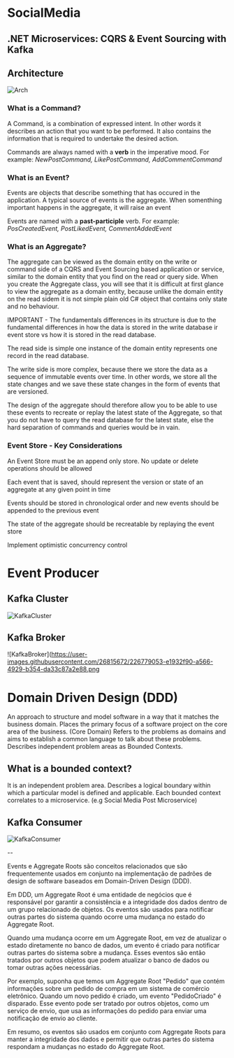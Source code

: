 # SocialMedia

## .NET Microservices: CQRS & Event Sourcing with Kafka

## Architecture

![Arch](https://user-images.githubusercontent.com/26815672/231030817-e6ea8685-6161-458f-b06f-801d5289a25f.png)


### What is a Command?
A Command, is a combination of expressed intent. In other words it describes an action that you want to be performed. 
It also contains the information that is required to undertake the desired action.

Commands are always named with a **verb** in the imperative mood.
For example: *NewPostCommand, LikePostCommand, AddCommentCommand*

### What is an Event?
Events are objects that describe something that has occured in the application. A typical source of events is the aggregate.
When somenthing important happens in the aggregate, it will raise an event

Events are named with a **past-participle** verb.
For example: *PosCreatedEvent, PostLikedEvent, CommentAddedEvent*

### What is an Aggregate?
The aggregate can be viewed as the domain entity on the write or command side of a
CQRS and Event Sourcing based application or service, similar to the domain entity that you find on the read or query side.
When you create the Aggregate class, you will see that it is difficult at first glance to view the aggregate as a domain entity,
because unlike the domain entity on the read sidem it is not simple plain old C# object that contains only state and no behaviour.

IMPORTANT - The fundamentals differences in its structure is due to the fundamental
differences in how the data is stored in the write database ir event store vs how it is stored in the read database.

The read side is simple one instance of the domain entity represents one record in the read database.

The write side is more complex, because there we store the data as a sequence of immutable events over time. In other words, we store all the state changes
and we save these state changes in the form of events that are versioned.

The design of the aggregate should therefore allow you to be able to use these events to recreate or replay the latest state of the Aggregate,
so that you do not have to query the read database for the latest state, else the hard separation of commands and queries would be in vain.

### Event Store - Key Considerations

An Event Store must be an append only store. No update or delete operations should be allowed

Each event that is saved, should represent the version or state of an aggregate at any given point in time

Events should be stored in chronological order and new events should be appended to the previous event

The state of the aggregate should be recreatable by replaying the event store

Implement optimistic concurrency control

# Event Producer

## Kafka Cluster
![KafkaCluster](https://user-images.githubusercontent.com/26815672/226778952-91c43bce-821d-4801-a193-ef496ca55b51.png)

## Kafka Broker
![KafkaBroker](https://user-images.githubusercontent.com/26815672/226779053-e1932f90-a566-4929-b354-da33c87a2e88.png

# Domain Driven Design (DDD)
An approach to structure and model software in a way that it matches the business domain.
Places the primary focus of a software project on the core area of the business. (Core Domain)
Refers to the problems as domains and aims to establish a common language to talk about these problems.
Describes independent problem areas as Bounded Contexts.

## What is a bounded context?
It is an independent problem area.
Describes a logical boundary within which a particular model is defined and applicable.
Each bounded context correlates to a microservice. (e.g Social Media Post Microservice)

## Kafka Consumer


![KafkaConsumer](https://user-images.githubusercontent.com/26815672/231030437-91d82839-5188-4629-bfc3-6060f3d5d82a.png)

--

Events e Aggregate Roots são conceitos relacionados que são frequentemente usados em conjunto na implementação de padrões de design de software baseados em Domain-Driven Design (DDD).

Em DDD, um Aggregate Root é uma entidade de negócios que é responsável por garantir a consistência e a integridade dos dados dentro de um grupo relacionado de objetos. Os eventos são usados para notificar outras partes do sistema quando ocorre uma mudança no estado do Aggregate Root.

Quando uma mudança ocorre em um Aggregate Root, em vez de atualizar o estado diretamente no banco de dados, um evento é criado para notificar outras partes do sistema sobre a mudança. Esses eventos são então tratados por outros objetos que podem atualizar o banco de dados ou tomar outras ações necessárias.

Por exemplo, suponha que temos um Aggregate Root "Pedido" que contém informações sobre um pedido de compra em um sistema de comércio eletrônico. Quando um novo pedido é criado, um evento "PedidoCriado" é disparado. Esse evento pode ser tratado por outros objetos, como um serviço de envio, que usa as informações do pedido para enviar uma notificação de envio ao cliente.

Em resumo, os eventos são usados em conjunto com Aggregate Roots para manter a integridade dos dados e permitir que outras partes do sistema respondam a mudanças no estado do Aggregate Root.
